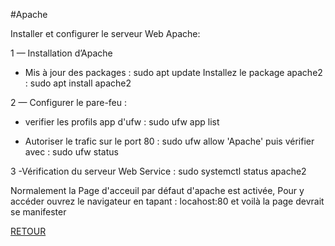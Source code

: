#Apache

Installer et configurer le serveur Web Apache:

1 — Installation d’Apache
- Mis à jour des packages :
 sudo apt update
Installez le package apache2 :
  sudo apt install apache2

2 — Configurer le pare-feu :
- verifier les profils app d'ufw  :
 sudo ufw app list
* Autoriser le trafic sur le port 80 : sudo ufw allow 'Apache' puis vérifier avec : sudo ufw status

3 -Vérification du serveur Web
 Service :
 sudo systemctl status apache2

Normalement la Page d'acceuil par défaut d'apache est activée,
Pour y accéder ouvrez le navigateur en tapant : locahost:80 et voilà la page devrait se manifester

<a href = 'https://github.com/KennyRandria/SYS/'>RETOUR</a>
